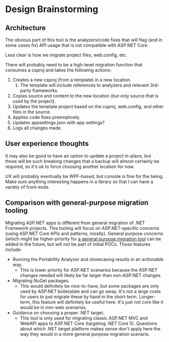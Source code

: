 # Design Brainstorming

## Architecture

The obvious part of this tool is the analyzers/code fixes that will flag (and in some cases fix) API usage
that is not compatible with ASP.NET Core.

Less clear is how we migrate project files, web.config, etc.

There will probably need to be a high-level migration function that consumes a csproj and takes the following actions:

1. Creates a new csproj (from a template) in a new location.
    1. The template will include references to analyzers and relevant 3rd-party frameworks.
1. Copies source and content to the new location (but only source that is used by the project).
1. Updates the template project based on the csproj, web.config, and other files in the source.
1. Applies code fixes preemptively.
1. Updates appsettings.json with app settings?
1. Logs all changes made.

## User experience thoughts

It may also be good to have an option to update a project in-place, but these will be such breaking changes that a backup will almost certainly be required, so it's ok to force choosing another location for now.

UX will probably eventually be WPF-based, but console is fine for the being. Make sure anything interesting happens in a library so that I can have a variety of front-ends.

## Comparison with general-purpose migration tooling

Migrating ASP.NET apps is different from general migration of .NET Framework projects. This tooling will focus on ASP.NET-specific concerns (using ASP.NET Core APIs and patterns, mostly). General purpose concerns (which might be higher-priority for [a general purpose migration tool][MigrationToolBrainstorm] can be added in the future, but will not be part of initial POCs. Those features include:

* Running the Portability Analyzer and showcasing results in an actionable way.
    * This is lower priority for ASP.NET scenarios because the ASP.NET changes needed will likely be far larger than non-ASP.NET changes.
* Migrating NuGet packages.
    * This would definitely be nice-to-have, but some packages are only used by ASP.NET boilerplate and can go away. It's not a large costs for users to just migrate these by hand in the short-term. Longer-term, this feature will definitely be useful here. It's just not core like it would be in non-web scenarios.
* Guidance on choosing a proper .NET target.
    * This tool is only used for migrating classic ASP.NET MVC and WebAPI apps to ASP.NET Core (targeting .NET Core 5). Questions about which .NET target platform makes sense don't apply here the way they would in a more general purpose migration scenario.

[MigrationToolBrainstorm]: https://microsoft.sharepoint.com/:w:/t/DevDivCustomerEngagement/EYfzMzbM0gFPix1duQVAqeABCeevgYcJ410l-oJ9FyBDbQ?CID=D8066BED-6437-4546-8894-2ADB0B7E1DE9&wdLOR=c5BB45068-2652-4F70-B312-C05F984224E2 ".NET Core Migration Tooling Brainstorming"
